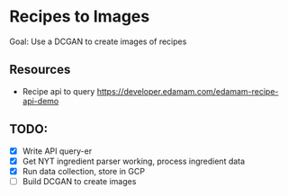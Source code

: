# Recipes to Images
Goal: Use a DCGAN to create images of recipes

## Resources
- Recipe api to query https://developer.edamam.com/edamam-recipe-api-demo

## TODO:
- [X] Write API query-er
- [X] Get NYT ingredient parser working, process ingredient data
- [X] Run data collection, store in GCP
- [ ] Build DCGAN to create images
